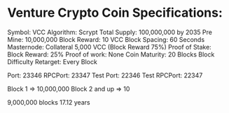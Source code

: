 # Venture Crypto Coin Specifications:

Symbol: VCC
Algorithm: Scrypt
Total Supply: 100,000,000 by 2035
Pre Mine: 10,000,000
Block Reward: 10 VCC
Block Spacing: 60 Seconds
Masternode: Collateral 5,000 VCC (Block Reward 75%)
Proof of Stake: Block Reward: 25%
Proof of work: None
Coin Maturity: 20 Blocks
Block Difficulty Retarget: Every Block

Port:         23346
RPCPort:      23347
Test Port:    22346
Test RPCPort: 22347

Block 1 => 10,000,000
Block 2 and up => 10

9,000,000 blocks 17.12 years
